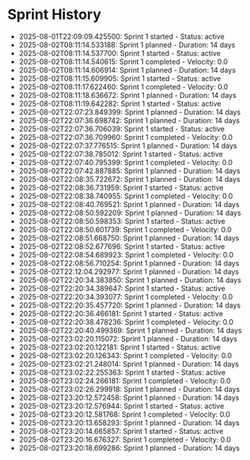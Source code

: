 # Sprint History

- 2025-08-01T22:09:09.425500: Sprint 1 started - Status: active
- 2025-08-02T08:11:14.533188: Sprint 1 planned - Duration: 14 days
- 2025-08-02T08:11:14.537700: Sprint 1 started - Status: active
- 2025-08-02T08:11:14.540615: Sprint 1 completed - Velocity: 0.0
- 2025-08-02T08:11:14.606914: Sprint 1 planned - Duration: 14 days
- 2025-08-02T08:11:15.609905: Sprint 1 started - Status: active
- 2025-08-02T08:11:17.622460: Sprint 1 completed - Velocity: 0.0
- 2025-08-02T08:11:18.636672: Sprint 1 planned - Duration: 14 days
- 2025-08-02T08:11:19.642282: Sprint 1 started - Status: active
- 2025-08-02T22:07:23.849399: Sprint 1 planned - Duration: 14 days
- 2025-08-02T22:07:36.698742: Sprint 1 planned - Duration: 14 days
- 2025-08-02T22:07:36.706039: Sprint 1 started - Status: active
- 2025-08-02T22:07:36.709960: Sprint 1 completed - Velocity: 0.0
- 2025-08-02T22:07:37.776515: Sprint 1 planned - Duration: 14 days
- 2025-08-02T22:07:38.785012: Sprint 1 started - Status: active
- 2025-08-02T22:07:40.795399: Sprint 1 completed - Velocity: 0.0
- 2025-08-02T22:07:42.887885: Sprint 1 planned - Duration: 14 days
- 2025-08-02T22:08:35.722672: Sprint 1 planned - Duration: 14 days
- 2025-08-02T22:08:36.731959: Sprint 1 started - Status: active
- 2025-08-02T22:08:38.740955: Sprint 1 completed - Velocity: 0.0
- 2025-08-02T22:08:40.769521: Sprint 1 planned - Duration: 14 days
- 2025-08-02T22:08:50.592209: Sprint 1 planned - Duration: 14 days
- 2025-08-02T22:08:50.598353: Sprint 1 started - Status: active
- 2025-08-02T22:08:50.601739: Sprint 1 completed - Velocity: 0.0
- 2025-08-02T22:08:51.668750: Sprint 1 planned - Duration: 14 days
- 2025-08-02T22:08:52.677696: Sprint 1 started - Status: active
- 2025-08-02T22:08:54.689923: Sprint 1 completed - Velocity: 0.0
- 2025-08-02T22:08:56.710254: Sprint 1 planned - Duration: 14 days
- 2025-08-02T22:12:04.292977: Sprint 1 planned - Duration: 14 days
- 2025-08-02T22:20:34.383850: Sprint 1 planned - Duration: 14 days
- 2025-08-02T22:20:34.389647: Sprint 1 started - Status: active
- 2025-08-02T22:20:34.393077: Sprint 1 completed - Velocity: 0.0
- 2025-08-02T22:20:35.457720: Sprint 1 planned - Duration: 14 days
- 2025-08-02T22:20:36.466181: Sprint 1 started - Status: active
- 2025-08-02T22:20:38.478236: Sprint 1 completed - Velocity: 0.0
- 2025-08-02T22:20:40.499369: Sprint 1 planned - Duration: 14 days
- 2025-08-02T23:02:20.115072: Sprint 1 planned - Duration: 14 days
- 2025-08-02T23:02:20.122181: Sprint 1 started - Status: active
- 2025-08-02T23:02:20.126343: Sprint 1 completed - Velocity: 0.0
- 2025-08-02T23:02:21.248014: Sprint 1 planned - Duration: 14 days
- 2025-08-02T23:02:22.255363: Sprint 1 started - Status: active
- 2025-08-02T23:02:24.266181: Sprint 1 completed - Velocity: 0.0
- 2025-08-02T23:02:26.299918: Sprint 1 planned - Duration: 14 days
- 2025-08-02T23:20:12.572458: Sprint 1 planned - Duration: 14 days
- 2025-08-02T23:20:12.576944: Sprint 1 started - Status: active
- 2025-08-02T23:20:12.581768: Sprint 1 completed - Velocity: 0.0
- 2025-08-02T23:20:13.658293: Sprint 1 planned - Duration: 14 days
- 2025-08-02T23:20:14.665857: Sprint 1 started - Status: active
- 2025-08-02T23:20:16.676327: Sprint 1 completed - Velocity: 0.0
- 2025-08-02T23:20:18.699286: Sprint 1 planned - Duration: 14 days
